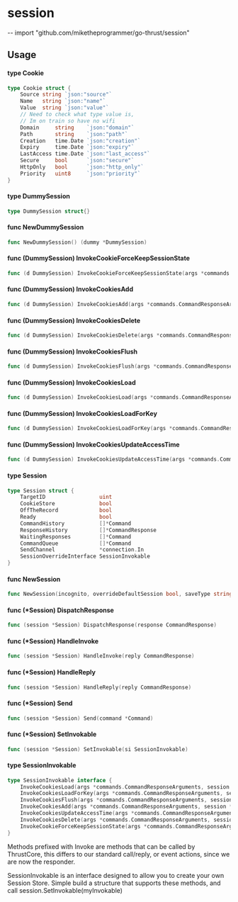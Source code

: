 # session
--
    import "github.com/miketheprogrammer/go-thrust/session"


## Usage

#### type Cookie

```go
type Cookie struct {
	Source string `json:"source"`
	Name   string `json:"name"`
	Value  string `json:"value"`
	// Need to check what type value is,
	// Im on train so have no wifi
	Domain     string    `json:"domain"`
	Path       string    `json:"path"`
	Creation   time.Date `json:"creation"`
	Expiry     time.Date `json:"expiry"`
	LastAccess time.Date `json:"last_access"`
	Secure     bool      `json:"secure"`
	HttpOnly   bool      `json:"http_only"`
	Priority   uint8     `json:"priority"`
}
```


#### type DummySession

```go
type DummySession struct{}
```


#### func  NewDummySession

```go
func NewDummySession() (dummy *DummySession)
```

#### func (DummySession) InvokeCookieForceKeepSessionState

```go
func (d DummySession) InvokeCookieForceKeepSessionState(args *commands.CommandResponseArguments, session *Session)
```

#### func (DummySession) InvokeCookiesAdd

```go
func (d DummySession) InvokeCookiesAdd(args *commands.CommandResponseArguments, session *Session)
```

#### func (DummySession) InvokeCookiesDelete

```go
func (d DummySession) InvokeCookiesDelete(args *commands.CommandResponseArguments, session *Session)
```

#### func (DummySession) InvokeCookiesFlush

```go
func (d DummySession) InvokeCookiesFlush(args *commands.CommandResponseArguments, session *Session)
```

#### func (DummySession) InvokeCookiesLoad

```go
func (d DummySession) InvokeCookiesLoad(args *commands.CommandResponseArguments, session *Session)
```

#### func (DummySession) InvokeCookiesLoadForKey

```go
func (d DummySession) InvokeCookiesLoadForKey(args *commands.CommandResponseArguments, session *Session)
```

#### func (DummySession) InvokeCookiesUpdateAccessTime

```go
func (d DummySession) InvokeCookiesUpdateAccessTime(args *commands.CommandResponseArguments, session *Session)
```

#### type Session

```go
type Session struct {
	TargetID                 uint
	CookieStore              bool
	OffTheRecord             bool
	Ready                    bool
	CommandHistory           []*Command
	ResponseHistory          []*CommandResponse
	WaitingResponses         []*Command
	CommandQueue             []*Command
	SendChannel              *connection.In
	SessionOverrideInterface SessionInvokable
}
```


#### func  NewSession

```go
func NewSession(incognito, overrideDefaultSession bool, saveType string) *Session
```

#### func (*Session) DispatchResponse

```go
func (session *Session) DispatchResponse(response CommandResponse)
```

#### func (*Session) HandleInvoke

```go
func (session *Session) HandleInvoke(reply CommandResponse)
```

#### func (*Session) HandleReply

```go
func (session *Session) HandleReply(reply CommandResponse)
```

#### func (*Session) Send

```go
func (session *Session) Send(command *Command)
```

#### func (*Session) SetInvokable

```go
func (session *Session) SetInvokable(si SessionInvokable)
```

#### type SessionInvokable

```go
type SessionInvokable interface {
	InvokeCookiesLoad(args *commands.CommandResponseArguments, session *Session)
	InvokeCookiesLoadForKey(args *commands.CommandResponseArguments, session *Session)
	InvokeCookiesFlush(args *commands.CommandResponseArguments, session *Session)
	InvokeCookiesAdd(args *commands.CommandResponseArguments, session *Session)
	InvokeCookiesUpdateAccessTime(args *commands.CommandResponseArguments, session *Session)
	InvokeCookiesDelete(args *commands.CommandResponseArguments, session *Session)
	InvokeCookieForceKeepSessionState(args *commands.CommandResponseArguments, session *Session)
}
```

Methods prefixed with Invoke are methods that can be called by ThrustCore, this
differs to our standard call/reply, or event actions, since we are now the
responder.

SessionInvokable is an interface designed to allow you to create your own
Session Store. Simple build a structure that supports these methods, and call
session.SetInvokable(myInvokable)
